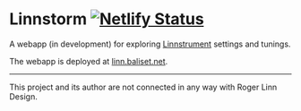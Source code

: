 # Linnstorm [![Netlify Status](https://api.netlify.com/api/v1/badges/931355a1-1460-46f7-bc28-349db69422bf/deploy-status)](https://app.netlify.com/sites/linnstorm/deploys)

A webapp (in development) for exploring [Linnstrument](https://www.rogerlinndesign.com/linnstrument) settings and tunings.

The webapp is deployed at [linn.baliset.net](https://linn.baliset.net).

---
This project and its author are not connected in any way with Roger Linn Design.

